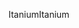 <span data-ttu-id="3705e-101">Itanium</span><span class="sxs-lookup"><span data-stu-id="3705e-101">Itanium</span></span>